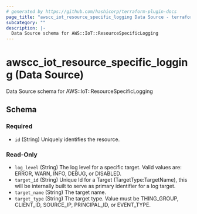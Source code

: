 ```yaml
---
# generated by https://github.com/hashicorp/terraform-plugin-docs
page_title: "awscc_iot_resource_specific_logging Data Source - terraform-provider-awscc"
subcategory: ""
description: |-
  Data Source schema for AWS::IoT::ResourceSpecificLogging
---
```


# awscc_iot_resource_specific_logging (Data Source)

Data Source schema for AWS::IoT::ResourceSpecificLogging



<!-- schema generated by tfplugindocs -->
## Schema

### Required

- `id` (String) Uniquely identifies the resource.

### Read-Only

- `log_level` (String) The log level for a specific target. Valid values are: ERROR, WARN, INFO, DEBUG, or DISABLED.
- `target_id` (String) Unique Id for a Target (TargetType:TargetName), this will be internally built to serve as primary identifier for a log target.
- `target_name` (String) The target name.
- `target_type` (String) The target type. Value must be THING_GROUP, CLIENT_ID, SOURCE_IP, PRINCIPAL_ID, or EVENT_TYPE.


